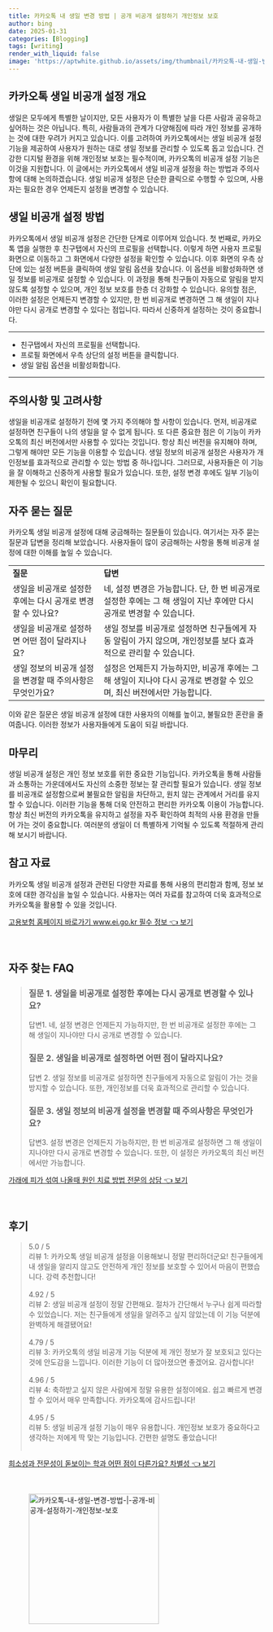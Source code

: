 ```yaml
---
title: 카카오톡 내 생일 변경 방법 | 공개 비공개 설정하기 개인정보 보호
author: bing
date: 2025-01-31
categories: [Blogging]
tags: [writing]
render_with_liquid: false
image: 'https://aptwhite.github.io/assets/img/thumbnail/카카오톡-내-생일-변경-방법-|-공개-비공개-설정하기-개인정보-보호.webp'
---
```



<h2 id='카카오톡 생일 비공개 설정 개요'>카카오톡 생일 비공개 설정 개요</h2>

<p>생일은 모두에게 특별한 날이지만, 모든 사용자가 이 특별한 날을 다른 사람과 공유하고 싶어하는 것은 아닙니다. 특히, 사람들과의 관계가 다양해짐에 따라 개인 정보를 공개하는 것에 대한 우려가 커지고 있습니다. 이를 고려하여 카카오톡에서는 생일 비공개 설정 기능을 제공하여 사용자가 원하는 대로 생일 정보를 관리할 수 있도록 돕고 있습니다. 건강한 디지털 환경을 위해 개인정보 보호는 필수적이며, 카카오톡의 비공개 설정 기능은 이것을 지원합니다. 이 글에서는 카카오톡에서 생일 비공개 설정을 하는 방법과 주의사항에 대해 논의하겠습니다. 생일 비공개 설정은 단순한 클릭으로 수행할 수 있으며, 사용자는 필요한 경우 언제든지 설정을 변경할 수 있습니다.</p>

<h2 id='생일 비공개 설정 방법'>생일 비공개 설정 방법</h2>

<p>카카오톡에서 생일 비공개 설정은 간단한 단계로 이루어져 있습니다. 첫 번째로, 카카오톡 앱을 실행한 후 친구탭에서 자신의 프로필을 선택합니다. 이렇게 하면 사용자 프로필 화면으로 이동하고 그 화면에서 다양한 설정을 확인할 수 있습니다. 이후 화면의 우측 상단에 있는 설정 버튼을 클릭하여 생일 알림 옵션을 찾습니다. 이 옵션을 비활성화하면 생일 정보를 비공개로 설정할 수 있습니다. 이 과정을 통해 친구들이 자동으로 알림을 받지 않도록 설정할 수 있으며, 개인 정보 보호를 한층 더 강화할 수 있습니다. 유의할 점은, 이러한 설정은 언제든지 변경할 수 있지만, 한 번 비공개로 변경하면 그 해 생일이 지나야만 다시 공개로 변경할 수 있다는 점입니다. 따라서 신중하게 설정하는 것이 중요합니다.</p>

<hr />

<ul>
    <li>친구탭에서 자신의 프로필을 선택합니다.</li>
    <li>프로필 화면에서 우측 상단의 설정 버튼을 클릭합니다.</li>
    <li>생일 알림 옵션을 비활성화합니다.</li>
</ul>

<hr />

<h2 id='주의사항 및 고려사항'>주의사항 및 고려사항</h2>

<p>생일을 비공개로 설정하기 전에 몇 가지 주의해야 할 사항이 있습니다. 먼저, 비공개로 설정하면 친구들이 나의 생일을 알 수 없게 됩니다. 또 다른 중요한 점은 이 기능이 카카오톡의 최신 버전에서만 사용할 수 있다는 것입니다. 항상 최신 버전을 유지해야 하며, 그렇게 해야만 모든 기능을 이용할 수 있습니다. 생일 정보의 비공개 설정은 사용자가 개인정보를 효과적으로 관리할 수 있는 방법 중 하나입니다. 그러므로, 사용자들은 이 기능을 잘 이해하고 신중하게 사용할 필요가 있습니다. 또한, 설정 변경 후에도 일부 기능이 제한될 수 있으니 확인이 필요합니다.</p>

<h2 id='자주 묻는 질문'>자주 묻는 질문</h2>

<p>카카오톡 생일 비공개 설정에 대해 궁금해하는 질문들이 있습니다. 여기서는 자주 묻는 질문과 답변을 정리해 보았습니다. 사용자들이 많이 궁금해하는 사항을 통해 비공개 설정에 대한 이해를 높일 수 있습니다.</p>

<table>
    <tr>
        <td><b>질문</b></td>
        <td><b>답변</b></td>
    </tr>
    <tr>
        <td>생일을 비공개로 설정한 후에는 다시 공개로 변경할 수 있나요?</td>
        <td>네, 설정 변경은 가능합니다. 단, 한 번 비공개로 설정한 후에는 그 해 생일이 지난 후에만 다시 공개로 변경할 수 있습니다.</td>
    </tr>
    <tr>
        <td>생일을 비공개로 설정하면 어떤 점이 달라지나요?</td>
        <td>생일 정보를 비공개로 설정하면 친구들에게 자동 알림이 가지 않으며, 개인정보를 보다 효과적으로 관리할 수 있습니다.</td>
    </tr>
    <tr>
        <td>생일 정보의 비공개 설정을 변경할 때 주의사항은 무엇인가요?</td>
        <td>설정은 언제든지 가능하지만, 비공개 후에는 그 해 생일이 지나야 다시 공개로 변경할 수 있으며, 최신 버전에서만 가능합니다.</td>
    </tr>
</table>

<p>이와 같은 질문은 생일 비공개 설정에 대한 사용자의 이해를 높이고, 불필요한 혼란을 줄여줍니다. 이러한 정보가 사용자들에게 도움이 되길 바랍니다.</p>

<h2 id='마무리'>마무리</h2>

<p>생일 비공개 설정은 개인 정보 보호를 위한 중요한 기능입니다. 카카오톡을 통해 사람들과 소통하는 가운데에서도 자신의 소중한 정보는 잘 관리할 필요가 있습니다. 생일 정보를 비공개로 설정함으로써 불필요한 알림을 차단하고, 원치 않는 관계에서 거리를 유지할 수 있습니다. 이러한 기능을 통해 더욱 안전하고 편리한 카카오톡 이용이 가능합니다. 항상 최신 버전의 카카오톡을 유지하고 설정을 자주 확인하여 최적의 사용 환경을 만들어 가는 것이 중요합니다. 여러분의 생일이 더 특별하게 기억될 수 있도록 적절하게 관리해 보시기 바랍니다.</p>

<h2 id='참고 자료'>참고 자료</h2>

<p>카카오톡 생일 비공개 설정과 관련된 다양한 자료를 통해 사용의 편리함과 함께, 정보 보호에 대한 경각심을 높일 수 있습니다. 사용자는 여러 자료를 참고하여 더욱 효과적으로 카카오톡을 활용할 수 있을 것입니다.</p>


<p><a class="click-button" title="고용보험 홈페이지 바로가기 www.ei.go.kr 필수 정보" href="https://aptwhite.github.io/posts/%EA%B3%A0%EC%9A%A9%EB%B3%B4%ED%97%98-%ED%99%88%ED%8E%98%EC%9D%B4%EC%A7%80-%EB%B0%94%EB%A1%9C%EA%B0%80%EA%B8%B0-www.ei.go.kr-%ED%95%84%EC%88%98-%EC%A0%95%EB%B3%B4/" rel="dofollow">고용보험 홈페이지 바로가기 www.ei.go.kr 필수 정보 👈 보기</a></p><br>
<h2 id='자주_찾는_FAQ'>자주 찾는 FAQ</h2>
<div itemscope="" itemtype="https://schema.org/FAQPage"> 
<blockquote> 
<div itemscope="" itemprop="mainEntity" itemtype="https://schema.org/Question"> 
<h3 itemprop="name">질문 1. 생일을 비공개로 설정한 후에는 다시 공개로 변경할 수 있나요?</h3> 
<div itemscope="" itemprop="acceptedAnswer" itemtype="https://schema.org/Answer"> 
<span itemprop="text"> 
<p>답변1. 네, 설정 변경은 언제든지 가능하지만, 한 번 비공개로 설정한 후에는 그 해 생일이 지나야만 다시 공개로 변경할 수 있습니다.</p> 
</span> 
</div> 
</div> 
<div itemscope="" itemprop="mainEntity" itemtype="https://schema.org/Question"> 
<h3 itemprop="name">질문 2. 생일을 비공개로 설정하면 어떤 점이 달라지나요?</h3> 
<div itemscope="" itemprop="acceptedAnswer" itemtype="https://schema.org/Answer"> 
<span itemprop="text"> 
<p>답변 2. 생일 정보를 비공개로 설정하면 친구들에게 자동으로 알림이 가는 것을 방지할 수 있습니다. 또한, 개인정보를 더욱 효과적으로 관리할 수 있습니다.</p> 
</span> 
</div> 
</div> 
<div itemscope="" itemprop="mainEntity" itemtype="https://schema.org/Question"> 
<h3 itemprop="name">질문 3. 생일 정보의 비공개 설정을 변경할 때 주의사항은 무엇인가요?</h3> 
<div itemscope="" itemprop="acceptedAnswer" itemtype="https://schema.org/Answer"> 
<span itemprop="text"> 
<p>답변3. 설정 변경은 언제든지 가능하지만, 한 번 비공개로 설정하면 그 해 생일이 지나야만 다시 공개로 변경할 수 있습니다. 또한, 이 설정은 카카오톡의 최신 버전에서만 가능합니다.</p> 
</span> 
</div> 
</div> 
</blockquote> 
</div>
<p><a class="click-button" title="가래에 피가 섞여 나올때 원인 치료 방법 전문의 상담" href="https://aptwhite.github.io/posts/%EA%B0%80%EB%9E%98%EC%97%90-%ED%94%BC%EA%B0%80-%EC%84%9E%EC%97%AC-%EB%82%98%EC%98%AC%EB%95%8C-%EC%9B%90%EC%9D%B8-%EC%B9%98%EB%A3%8C-%EB%B0%A9%EB%B2%95-%EC%A0%84%EB%AC%B8%EC%9D%98-%EC%83%81%EB%8B%B4/" rel="dofollow">가래에 피가 섞여 나올때 원인 치료 방법 전문의 상담 👈 보기</a></p><br>
<h2 id='후기'>후기</h2>
<div itemscope itemtype="https://schema.org/Product">
  <blockquote>
  <div itemprop="review" itemscope itemtype="https://schema.org/Review">
      <div itemprop="reviewRating" itemscope itemtype="https://schema.org/Rating"> <span itemprop="ratingValue">5.0</span> / <span itemprop="bestRating">5</span> </div>
      <span itemprop="reviewBody">리뷰 1: 카카오톡 생일 비공개 설정을 이용해보니 정말 편리하더군요! 친구들에게 내 생일을 알리지 않고도 안전하게 개인 정보를 보호할 수 있어서 마음이 편했습니다. 강력 추천합니다!</span>
  </div>
  <br>
  <div itemprop="review" itemscope itemtype="https://schema.org/Review">
      <div itemprop="reviewRating" itemscope itemtype="https://schema.org/Rating"> <span itemprop="ratingValue">4.92</span> / <span itemprop="bestRating">5</span> </div>
      <span itemprop="reviewBody">리뷰 2: 생일 비공개 설정이 정말 간편해요. 절차가 간단해서 누구나 쉽게 따라할 수 있었습니다. 저는 친구들에게 생일을 알려주고 싶지 않았는데 이 기능 덕분에 완벽하게 해결됐어요!</span>
  </div>
  <br>
  <div itemprop="review" itemscope itemtype="https://schema.org/Review">
      <div itemprop="reviewRating" itemscope itemtype="https://schema.org/Rating"> <span itemprop="ratingValue">4.79</span> / <span itemprop="bestRating">5</span> </div>
      <span itemprop="reviewBody">리뷰 3: 카카오톡의 생일 비공개 기능 덕분에 제 개인 정보가 잘 보호되고 있다는 것에 안도감을 느낍니다. 이러한 기능이 더 많아졌으면 좋겠어요. 감사합니다!</span>
  </div>
  <br>
  <div itemprop="review" itemscope itemtype="https://schema.org/Review">
      <div itemprop="reviewRating" itemscope itemtype="https://schema.org/Rating"> <span itemprop="ratingValue">4.96</span> / <span itemprop="bestRating">5</span> </div>
      <span itemprop="reviewBody">리뷰 4: 축하받고 싶지 않은 사람에게 정말 유용한 설정이에요. 쉽고 빠르게 변경할 수 있어서 매우 만족합니다. 카카오톡에 감사드립니다!</span>
  </div>
  <br>
  <div itemprop="review" itemscope itemtype="https://schema.org/Review">
      <div itemprop="reviewRating" itemscope itemtype="https://schema.org/Rating"> <span itemprop="ratingValue">4.95</span> / <span itemprop="bestRating">5</span> </div>
      <span itemprop="reviewBody">리뷰 5: 생일 비공개 설정 기능이 매우 유용합니다. 개인정보 보호가 중요하다고 생각하는 저에게 딱 맞는 기능입니다. 간편한 설명도 좋았습니다!</span>
  </div>
  <br>
  </blockquote>
</div>
<p><a class="click-button" title="희소성과 전문성이 돋보이는 학과 어떤 점이 다른가요? 차별성" href="https://aptwhite.github.io/posts/%ED%9D%AC%EC%86%8C%EC%84%B1%EA%B3%BC-%EC%A0%84%EB%AC%B8%EC%84%B1%EC%9D%B4-%EB%8F%8B%EB%B3%B4%EC%9D%B4%EB%8A%94-%ED%95%99%EA%B3%BC-%EC%96%B4%EB%96%A4-%EC%A0%90%EC%9D%B4-%EB%8B%A4%EB%A5%B8%EA%B0%80%EC%9A%94-%EC%B0%A8%EB%B3%84%EC%84%B1/" rel="dofollow">희소성과 전문성이 돋보이는 학과 어떤 점이 다른가요? 차별성 👈 보기</a></p><br>
<figure class="image"><img src="https://aptwhite.github.io/assets/img/thumbnail/카카오톡-내-생일-변경-방법-|-공개-비공개-설정하기-개인정보-보호.webp" alt="카카오톡-내-생일-변경-방법-|-공개-비공개-설정하기-개인정보-보호" width="256" height="256"></figure>